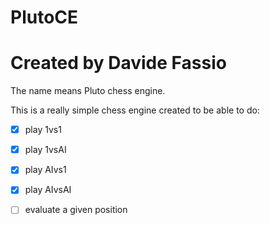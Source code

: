 # PlutoCE
# Created by Davide Fassio

The name means Pluto chess engine.

This is a really simple chess engine created to be able to do:
- [x] play 1vs1
- [x] play 1vsAI
- [x] play AIvs1 
- [x] play AIvsAI 
- [ ] evaluate a given position


